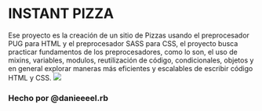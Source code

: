 # INSTANT PIZZA
Ese proyecto es la creación de un sitio de Pizzas usando el preprocesador PUG para HTML y el preprocesador SASS para CSS, el proyecto busca practicar fundamentos de los preprocesadores, como lo son, el uso de mixins, variables, modulos, reutilización de código, condicionales, objetos y en general explorar maneras más eficientes y escalables de escribir código HTML y CSS.
![](https://imgur.com/a/97QKxue)

### Hecho por @danieeeel.rb
